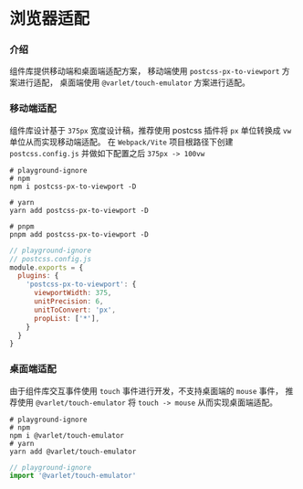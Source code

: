 # 浏览器适配

### 介绍
组件库提供移动端和桌面端适配方案，
移动端使用 `postcss-px-to-viewport` 方案进行适配，
桌面端使用 `@varlet/touch-emulator` 方案进行适配。

### 移动端适配
组件库设计基于 `375px` 宽度设计稿，推荐使用 postcss 插件将 `px` 单位转换成 `vw` 单位从而实现移动端适配。
在 `Webpack/Vite` 项目根路径下创建 `postcss.config.js` 并做如下配置之后 `375px -> 100vw`

```shell
# playground-ignore
# npm
npm i postcss-px-to-viewport -D

# yarn
yarn add postcss-px-to-viewport -D

# pnpm
pnpm add postcss-px-to-viewport -D
```

```js
// playground-ignore
// postcss.config.js
module.exports = {
  plugins: {
    'postcss-px-to-viewport': {
      viewportWidth: 375,
      unitPrecision: 6,
      unitToConvert: 'px',
      propList: ['*'],
    }
  }
}
```

### 桌面端适配
由于组件库交互事件使用 `touch` 事件进行开发，不支持桌面端的 `mouse` 事件，
推荐使用 `@varlet/touch-emulator` 将 `touch -> mouse` 从而实现桌面端适配。

```shell
# playground-ignore
# npm
npm i @varlet/touch-emulator
# yarn
yarn add @varlet/touch-emulator
```

```js
// playground-ignore
import '@varlet/touch-emulator'
```